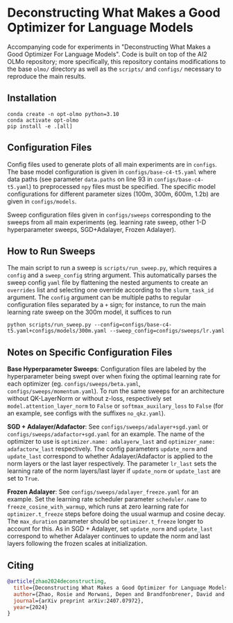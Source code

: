 # Deconstructing What Makes a Good Optimizer for Language Models

Accompanying code for experiments in "Deconstructing What Makes a Good Optimizer For Language Models". Code is built on top of the AI2 OLMo repository; more specifically, this repository contains modifications to the base `olmo/` directory as well as the `scripts/` and `configs/` necessary to reproduce the main results.

## Installation

```
conda create -n opt-olmo python=3.10
conda activate opt-olmo
pip install -e .[all]
```

## Configuration Files
Config files used to generate plots of all main experiments are in `configs`. The base model configuration is given in `configs/base-c4-t5.yaml` where data paths (see parameter `data.paths` on line 93 in `configs/base-c4-t5.yaml`) to preprocessed `npy` files must be specified. The specific model configurations for different parameter sizes (100m, 300m, 600m, 1.2b) are given in `configs/models`.

Sweep configuration files given in `configs/sweeps` corresponding to the sweeps from all main experiments (eg. learning rate sweep, other 1-D hyperparameter sweeps, SGD+Adalayer, Frozen Adalayer). 

## How to Run Sweeps
The main script to run a sweep is `scripts/run_sweep.py`, which requires a `config` and a `sweep_config` string argument. This automatically parses the sweep config `yaml` file by flattening the nested arguments to create an `overrides` list and selecting one override according to the `slurm_task_id` argument. The `config` argument can be multiple paths to regular configuration files separated by a `+` sign; for instance, to run the main learning rate sweep on the 300m model, it suffices to run 

```
python scripts/run_sweep.py --config=configs/base-c4-t5.yaml+configs/models/300m.yaml --sweep_config=configs/sweeps/lr.yaml 
```

## Notes on Specific Configuration Files
**Base Hyperparameter Sweeps**: Configuration files are labeled by the hyperparameter being swept over when fixing the optimal learning rate for each optimizer (eg. `configs/sweeps/beta.yaml`, `configs/sweeps/momentum.yaml`). To run the same sweeps for an architecture without QK-LayerNorm or without z-loss, respectively set `model.attention_layer_norm` to `False` or `softmax_auxilary_loss` to `False` (for an example, see configs with the suffixes `no_qkz.yaml`).

**SGD + Adalayer/Adafactor**: See `configs/sweeps/adalayer+sgd.yaml` or `configs/sweeps/adafactor+sgd.yaml` for an example. The name of the optimizer to use is `optimizer.name: adalayerw_last` and `optimizer_name: adafactorw_last` respectively. The config parameters `update_norm` and `update_last` correspond to whether Adalayer/Adafactor is applied to the norm layers or the last layer respectively. The parameter `lr_last` sets the learning rate of the norm layers/last layer if `update_norm` or `update_last` are set to `True`.

**Frozen Adalayer**: See `configs/sweeps/adalayer_freeze.yaml` for an example. Set the learning rate scheduler parameter `scheduler.name` to `freeze_cosine_with_warmup`, which runs at zero learning rate for `optimizer.t_freeze` steps before doing the usual warmup and cosine decay. The `max_duration` parameter should be `optimizer.t_freeze` longer to account for this. As in SGD + Adalayer, set `update_norm` and `update_last` correspond to whether Adalayer continues to update the norm and last layers following the frozen scales at initialization.

## Citing

```bibtex
@article{zhao2024deconstructing,
  title={Deconstructing What Makes a Good Optimizer for Language Models},
  author={Zhao, Rosie and Morwani, Depen and Brandfonbrener, David and Vyas, Nikhil and Kakade, Sham},
  journal={arXiv preprint arXiv:2407.07972},
  year={2024}
}
```

